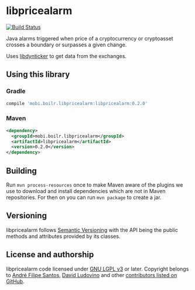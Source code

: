 # libpricealarm

[![Build Status](http://ci.boilr.mobi/job/libpricealarm/badge/icon)](http://ci.boilr.mobi/job/libpricealarm/)

Java alarms triggered when price of a cryptocurrency or cryptoasset crosses a boundary or surpasses a given change.

Uses [libdynticker](https://github.com/drpout/libdynticker) to get data from the exchanges.

## Using this library

### Gradle
```groovy
compile 'mobi.boilr.libpricealarm:libpricealarm:0.2.0'
```

### Maven
```xml
<dependency>
  <groupId>mobi.boilr.libpricealarm</groupId>
  <artifactId>libpricealarm</artifactId>
  <version>0.2.0</version>
</dependency>
```

## Building
Run `mvn process-resources` once to make Maven aware of the plugins we use to download and install dependencies which are not in Maven repositories. For then on you can run `mvn package` to create a jar.

## Versioning
libpricealarm follows [Semantic Versioning](http://semver.org) with the API being the public methods and attributes provided by its classes.

## License and authorship
libpricealarm code licensed under [GNU LGPL v3](/LICENSE) or later. Copyright belongs to [André Filipe Santos](https://github.com/andrefbsantos), [David Ludovino](https://github.com/dllud) and other [contributors listed on GitHub](https://github.com/drpout/libpricealarm/graphs/contributors).

